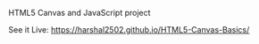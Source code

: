 HTML5 Canvas and JavaScript project

See it Live: https://harshal2502.github.io/HTML5-Canvas-Basics/

